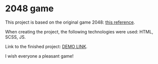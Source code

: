# 2048 game
This project is based on the original game 2048:
  [this reference](https://play2048.co/).

When creating the project, the following technologies were used:
  HTML, SCSS, JS.

Link to the finished project:
  [DEMO LINK](https://RomanOstrous.github.io/js_2048_game/).

I wish everyone a pleasant game!
